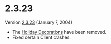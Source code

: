 # 2.3.23

Version [2.3.23](2.3.23.md) (January 7, 2004)

- The [Holiday Decorations](../terminology/Holiday_Decorations.md) have been removed.
- Fixed certain Client crashes.

